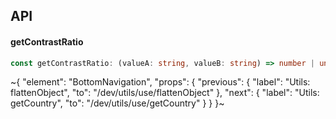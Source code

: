 

## API

#### getContrastRatio

```ts
const getContrastRatio: (valueA: string, valueB: string) => number | undefined;
```


~{
  "element": "BottomNavigation",
  "props": {
    "previous": {
      "label": "Utils: flattenObject",
      "to": "/dev/utils/use/flattenObject"
    },
    "next": {
      "label": "Utils: getCountry",
      "to": "/dev/utils/use/getCountry"
    }
  }
}~
